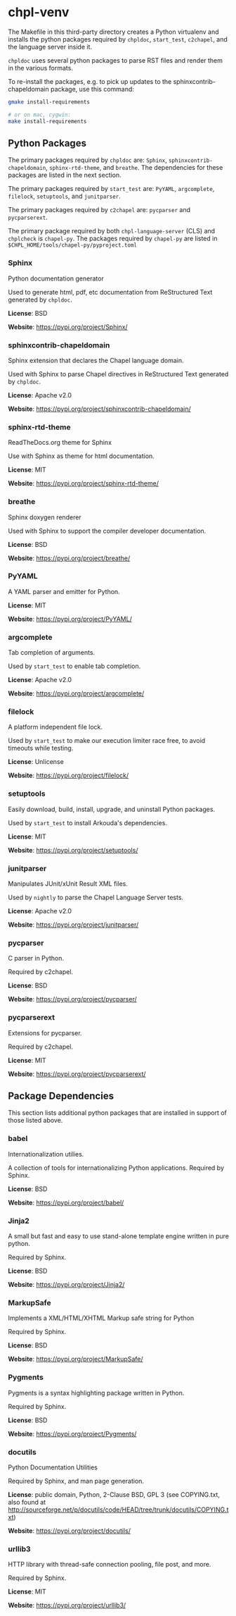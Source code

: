 chpl-venv
============

The Makefile in this third-party directory creates a Python virtualenv and
installs the python packages required by `chpldoc`, `start_test`, `c2chapel`,
and the language server inside it.

`chpldoc` uses several python packages to parse RST files and render them in
the various formats.

To re-install the packages, e.g. to pick up updates to the
sphinxcontrib-chapeldomain package, use this command:

```bash
gmake install-requirements

# or on mac, cygwin:
make install-requirements
```

Python Packages
---------------

The primary packages required by `chpldoc` are: `Sphinx`,
`sphinxcontrib-chapeldomain`, `sphinx-rtd-theme`, and `breathe`. The
dependencies for these packages are listed in the next section.

The primary packages required by `start_test` are: `PyYAML`, `argcomplete`,
`filelock`, `setuptools`, and `junitparser`.

The primary packages required by `c2chapel` are: `pycparser` and `pycparserext`.

The primary package required by both `chpl-language-server` (CLS) and
`chplcheck` is `chapel-py`.  The packages required by `chapel-py` are listed in
`$CHPL_HOME/tools/chapel-py/pyproject.toml`

### Sphinx

Python documentation generator

Used to generate html, pdf, etc documentation from ReStructured Text generated
by `chpldoc`.

**License**: BSD

**Website**: https://pypi.org/project/Sphinx/

### sphinxcontrib-chapeldomain

Sphinx extension that declares the Chapel language domain.

Used with Sphinx to parse Chapel directives in ReStructured Text generated by
`chpldoc`.

**License**: Apache v2.0

**Website**: https://pypi.org/project/sphinxcontrib-chapeldomain/

### sphinx-rtd-theme

ReadTheDocs.org theme for Sphinx

Use with Sphinx as theme for html documentation.

**License**: MIT

**Website**: https://pypi.org/project/sphinx-rtd-theme/

### breathe

Sphinx doxygen renderer

Used with Sphinx to support the compiler developer documentation.

**License**: BSD

**Website**: https://pypi.org/project/breathe/

### PyYAML

A YAML parser and emitter for Python.

**License**: MIT

**Website**: https://pypi.org/project/PyYAML/

### argcomplete

Tab completion of arguments.

Used by `start_test` to enable tab completion.

**License**: Apache v2.0

**Website**: https://pypi.org/project/argcomplete/

### filelock

A platform independent file lock.

Used by `start_test` to make our execution limiter race free, to avoid
timeouts while testing.

**License**: Unlicense

**Website**: https://pypi.org/project/filelock/

### setuptools

Easily download, build, install, upgrade, and uninstall Python packages.

Used by `start_test` to install Arkouda's dependencies.

**License**: MIT

**Website**: https://pypi.org/project/setuptools/

### junitparser

Manipulates JUnit/xUnit Result XML files.

Used by `nightly` to parse the Chapel Language Server tests.

**License**: Apache v2.0

**Website**: https://pypi.org/project/junitparser/

### pycparser

C parser in Python.

Required by c2chapel.

**License**: BSD

**Website**: https://pypi.org/project/pycparser/

### pycparserext

Extensions for pycparser.

Required by c2chapel.

**License**: MIT

**Website**: https://pypi.org/project/pycparserext/

Package Dependencies
--------------------

This section lists additional python packages that are installed in support of
those listed above.

### babel

Internationalization utilies.

A collection of tools for internationalizing Python applications.  Required by
Sphinx.

**License**: BSD

**Website**: https://pypi.org/project/babel/

### Jinja2

A small but fast and easy to use stand-alone template engine written in pure
python.

Required by Sphinx.

**License**: BSD

**Website**: https://pypi.org/project/Jinja2/

### MarkupSafe

Implements a XML/HTML/XHTML Markup safe string for Python

Required by Sphinx.

**License**: BSD

**Website**: https://pypi.org/project/MarkupSafe/

### Pygments

Pygments is a syntax highlighting package written in Python.

Required by Sphinx.

**License**: BSD

**Website**: https://pypi.org/project/Pygments/

### docutils

Python Documentation Utilities

Required by Sphinx, and man page generation.

**License**: public domain, Python, 2-Clause BSD, GPL 3 (see COPYING.txt, also found at http://sourceforge.net/p/docutils/code/HEAD/tree/trunk/docutils/COPYING.txt)

**Website**: https://pypi.org/project/docutils/

### urllib3

HTTP library with thread-safe connection pooling, file post, and more.

Required by Sphinx.

**License**: MIT

**Website**: https://pypi.org/project/urllib3/

